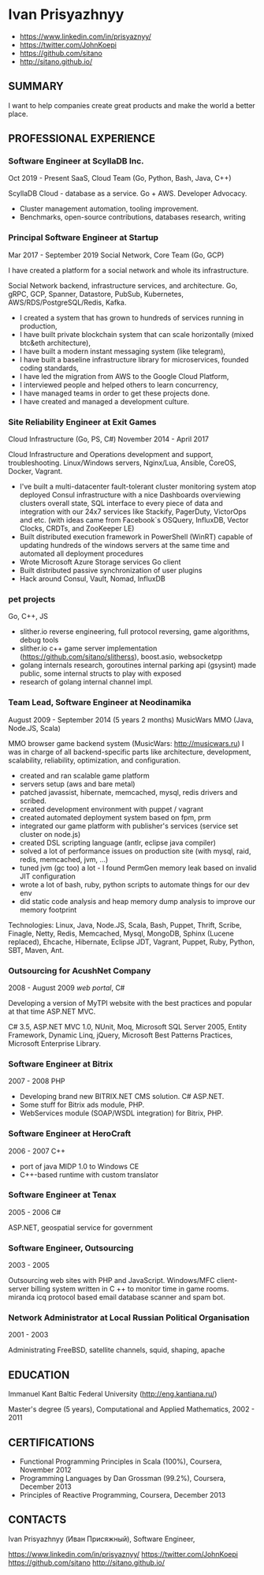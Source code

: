 # Ivan Prisyazhnyy

- https://www.linkedin.com/in/prisyaznyy/
- https://twitter.com/JohnKoepi
- https://github.com/sitano
- http://sitano.github.io/

## SUMMARY

I want to help companies create great products and
make the world a better place.

## PROFESSIONAL EXPERIENCE

### Software Engineer at ScyllaDB Inc.

Oct 2019 - Present
SaaS, Cloud Team (Go, Python, Bash, Java, C++)

ScyllaDB Cloud - database as a service. Go + AWS.
Developer Advocacy.

- Cluster management automation, tooling improvement.
- Benchmarks, open-source contributions, databases research, writing

### Principal Software Engineer at Startup

Mar 2017 - September 2019
Social Network, Core Team (Go, GCP)

I have created a platform for a social network and whole its infrastructure.

Social Network backend, infrastructure services, and architecture.
Go, gRPC, GCP, Spanner, Datastore, PubSub, Kubernetes, AWS/RDS/PostgreSQL/Redis, Kafka.

- I created a system that has grown to hundreds of services running in production,
- I have built private blockchain system that can scale horizontally (mixed btc&eth architecture),
- I have built a modern instant messaging system (like telegram),
- I have built a baseline infrastructure library for microservices, founded coding standards,
- I have led the migration from AWS to the Google Cloud Platform,
- I interviewed people and helped others to learn concurrency,
- I have managed teams in order to get these projects done.
- I have created and managed a development culture.

### Site Reliability Engineer at Exit Games

Cloud Infrastructure (Go, PS, C#)
November 2014 - April 2017

Cloud Infrastructure and Operations development and support, troubleshooting.
Linux/Windows servers, Nginx/Lua, Ansible, CoreOS, Docker, Vagrant.

- I've built a multi-datacenter fault-tolerant cluster monitoring system atop
  deployed Consul infrastructure with a nice Dashboards overviewing clusters
  overall state, SQL interface to every piece of data and integration with our
  24x7 services like Stackify, PagerDuty, VictorOps and etc.
  (with ideas came from Facebook`s OSQuery, InfluxDB, Vector Clocks, CRDTs,
  and ZooKeeper LE)
- Built distributed execution framework in PowerShell (WinRT) capable of
  updating hundreds of the windows servers at the same time and automated
  all deployment procedures
- Wrote Microsoft Azure Storage services Go client
- Built distributed passive synchronization of user plugins
- Hack around Consul, Vault, Nomad, InfluxDB

### pet projects

Go, C++, JS

- slither.io reverse engineering, full protocol reversing, game algorithms, debug tools
- slither.io c++ game server implementation (https://github.com/sitano/slitherss),
  boost.asio, websocketpp
- golang internals research, goroutines internal parking api (gsysint) made
  public, some internal structs to play with exposed
- research of golang internal channel impl.

### Team Lead, Software Engineer at Neodinamika

August 2009 - September 2014 (5 years 2 months)
MusicWars MMO (Java, Node.JS, Scala)

MMO browser game backend system (MusicWars: http://musicwars.ru)
I was in charge of all backend-specific parts like architecture, development, scalability, reliability, optimization, and configuration.

- created and ran scalable game platform
- servers setup (aws and bare metal)
- patched javassist, hibernate, memcached, mysql, redis drivers and scribed.
- created development environment with puppet / vagrant
- created automated deployment system based on fpm, prm
- integrated our game platform with publisher's services (service set cluster on node.js)
- created DSL scripting language (antlr, eclipse java compiler)
- solved a lot of performance issues on production site (with mysql, raid, redis, memcached, jvm, ...)
- tuned jvm (gc too) a lot - I found PermGen memory leak based on invalid JIT configuration
- wrote a lot of bash, ruby, python scripts to automate things for our dev env
- did static code analysis and heap memory dump analysis to improve our memory footprint

Technologies: Linux, Java, Node.JS, Scala, Bash, Puppet, Thrift, Scribe, Finagle, Netty, Redis,
              Memcached, Mysql, MongoDB, Sphinx (Lucene replaced), Ehcache, Hibernate, Eclipse JDT,
              Vagrant, Puppet, Ruby, Python, SBT, Maven, Ant.

### Outsourcing for AcushNet Company

2008 - August 2009
_web portal_, C#

Developing a version of MyTPI website with the best practices and popular
at that time ASP.NET MVC.

C# 3.5, ASP.NET MVC 1.0, NUnit, Moq, Microsoft SQL Server 2005,
Entity Framework, Dynamic Linq, jQuery, Microsoft Best Patterns
Practices, Microsoft Enterprise Library.

### Software Engineer at Bitrix

2007 - 2008
PHP

- Developing brand new BITRIX.NET CMS solution. C# ASP.NET.
- Some stuff for Bitrix ads module, PHP.
- WebServices module (SOAP/WSDL integration) for Bitrix, PHP.

### Software Engineer at HeroCraft

2006 - 2007
C++

- port of java MIDP 1.0 to Windows CE
- C++-based runtime with custom translator

### Software Engineer at Tenax

2005 - 2006
C#

ASP.NET, geospatial service for government

### Software Engineer, Outsourcing

2003 - 2005

Outsourcing web sites with PHP and JavaScript.
Windows/MFC client-server billing system written in C ++
to monitor time in game rooms. miranda icq protocol
based email database scanner and spam bot.

### Network Administrator at Local Russian Political Organisation

2001 - 2003

Administrating FreeBSD, satellite channels, squid, shaping, apache

## EDUCATION

Immanuel Kant Baltic Federal University (http://eng.kantiana.ru/)

Master's degree (5 years), Computational and Applied Mathematics, 2002 - 2011

## CERTIFICATIONS

- Functional Programming Principles in Scala (100%), Coursera, November 2012
- Programming Languages by Dan Grossman (99.2%), Coursera, December 2013
- Principles of Reactive Programming, Coursera, December 2013

## CONTACTS

Ivan Prisyazhnyy (Иван Присяжный),
Software Engineer,

https://www.linkedin.com/in/prisyaznyy/
https://twitter.com/JohnKoepi
https://github.com/sitano
http://sitano.github.io/
